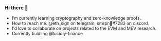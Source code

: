 ### Hi there 👋

<!--
**smrpn/smrpn** is a ✨ _special_ ✨ repository because its `README.md` (this file) appears on your GitHub profile.

Here are some ideas to get you started:

- 🔭 I’m currently working on ...
- 🌱 I’m currently learning ...
- 👯 I’m looking to collaborate on ...
- 🤔 I’m looking for help with ...
- 💬 Ask me about ...
- 📫 How to reach me: ...
- 😄 Pronouns: ...
- ⚡ Fun fact: ...
-->
<!-- 
![GitHub stats](https://github-readme-stats.vercel.app/api?username=smrpn&show_icons=true&theme=gruvbox&icon_color=fff&bg_color=30,e96443,904e95&title_color=fff&text_color=fff) -->

- I’m currently learning cryptography and zero-knowledge proofs.
- How to reach me: @eth_sign on telegram, smrpn🦀#7283 on discord.
- I'd love to collaborate on projects related to the EVM and MEV research.
- Currently buidling @lucidly-finance
